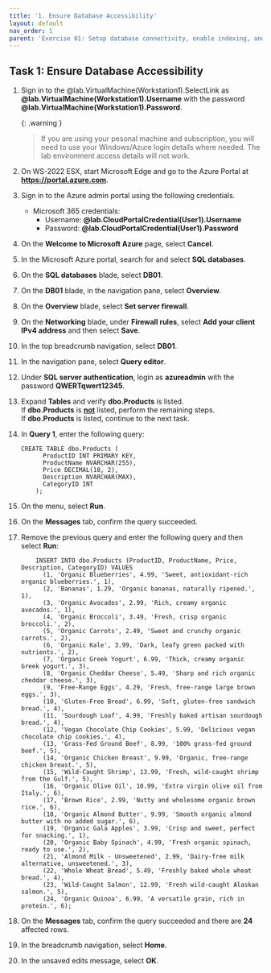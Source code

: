 ```yaml
---
title: '1. Ensure Database Accessibility'
layout: default
nav_order: 1
parent: 'Exercise 01: Setup database connectivity, enable indexing, and connect to AOAI instance'
---
```


## Task 1: Ensure Database Accessibility


1. Sign in to the @lab.VirtualMachine(Workstation1).SelectLink as **@lab.VirtualMachine(Workstation1).Username** with the password **@lab.VirtualMachine(Workstation1).Password**.

    {: .warning }
    > If you are using your pesonal machine and subscription, you will need to use your Windows/Azure login details where needed. The lab environment access details will not work.

1. On WS-2022 ESX, start Microsoft Edge and go to the Azure Portal at **https://portal.azure.com**.

1. Sign in to the Azure admin portal using the following credentials.
    - Microsoft 365 credentials:
        - Username: **@lab.CloudPortalCredential(User1).Username**
        - Password: **@lab.CloudPortalCredential(User1).Password**

1. On the **Welcome to Microsoft Azure** page, select **Cancel**.

1. In the Microsoft Azure portal, search for and select **SQL databases**.

1. On the **SQL databases** blade, select **DB01**.

1. On the **DB01** blade, in the navigation pane, select **Overview**.

1. On the **Overview** blade, select **Set server firewall**.

1. On the **Networking** blade, under **Firewall rules**, select **Add your client IPv4 address** and then select **Save**.

1. In the top breadcrumb navigation, select **DB01**.

1. In the navigation pane, select **Query editor**.

1. Under **SQL server authentication**, login as **azureadmin** with the password **QWERTqwert12345**.

1. Expand **Tables** and verify **dbo.Products** is listed.  
    If **dbo.Products** is <u>**not**</u> listed, perform the remaining steps.  
    If **dbo.Products** is listed, continue to the next task.

1. In **Query 1**, enter the following query:

    ```
    CREATE TABLE dbo.Products (
          ProductID INT PRIMARY KEY,
          ProductName NVARCHAR(255),
          Price DECIMAL(18, 2),
          Description NVARCHAR(MAX),
          CategoryID INT
        );
    ```
    
1. On the menu, select **Run**.

1. On the **Messages** tab, confirm the query succeeded.

1. Remove the previous query and enter the following query and then select **Run**:

    ```SQLquery
        INSERT INTO dbo.Products (ProductID, ProductName, Price, Description, CategoryID) VALUES
          (1, 'Organic Blueberries', 4.99, 'Sweet, antioxidant-rich organic blueberries.', 1),
          (2, 'Bananas', 1.29, 'Organic bananas, naturally ripened.', 1),
          (3, 'Organic Avocados', 2.99, 'Rich, creamy organic avocados.', 1),
          (4, 'Organic Broccoli', 3.49, 'Fresh, crisp organic broccoli.', 2),
          (5, 'Organic Carrots', 2.49, 'Sweet and crunchy organic carrots.', 2),
          (6, 'Organic Kale', 3.99, 'Dark, leafy green packed with nutrients.', 2),
          (7, 'Organic Greek Yogurt', 6.99, 'Thick, creamy organic Greek yogurt.', 3),
          (8, 'Organic Cheddar Cheese', 5.49, 'Sharp and rich organic cheddar cheese.', 3),
          (9, 'Free-Range Eggs', 4.29, 'Fresh, free-range large brown eggs.', 3),
          (10, 'Gluten-Free Bread', 6.99, 'Soft, gluten-free sandwich bread.', 4),
          (11, 'Sourdough Loaf', 4.99, 'Freshly baked artisan sourdough bread.', 4),
          (12, 'Vegan Chocolate Chip Cookies', 5.99, 'Delicious vegan chocolate chip cookies.', 4),
          (13, 'Grass-Fed Ground Beef', 8.99, '100% grass-fed ground beef.', 5),
          (14, 'Organic Chicken Breast', 9.99, 'Organic, free-range chicken breast.', 5),
          (15, 'Wild-Caught Shrimp', 13.99, 'Fresh, wild-caught shrimp from the Gulf.', 5),
          (16, 'Organic Olive Oil', 10.99, 'Extra virgin olive oil from Italy.', 6),
          (17, 'Brown Rice', 2.99, 'Nutty and wholesome organic brown rice.', 6),
          (18, 'Organic Almond Butter', 9.99, 'Smooth organic almond butter with no added sugar.', 6),
          (19, 'Organic Gala Apples', 3.99, 'Crisp and sweet, perfect for snacking.', 1),
          (20, 'Organic Baby Spinach', 4.99, 'Fresh organic spinach, ready to use.', 2),
          (21, 'Almond Milk - Unsweetened', 2.99, 'Dairy-free milk alternative, unsweetened.', 3),
          (22, 'Whole Wheat Bread', 5.49, 'Freshly baked whole wheat bread.', 4),
          (23, 'Wild-Caught Salmon', 12.99, 'Fresh wild-caught Alaskan salmon.', 5),
          (24, 'Organic Quinoa', 6.99, 'A versatile grain, rich in protein.', 6);
    ```

1. On the **Messages** tab, confirm the query succeeded and there are **24** affected rows.

1. In the breadcrumb navigation, select **Home**.

1. In the unsaved edits message, select **OK**.
